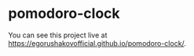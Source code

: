 # pomodoro-clock
You can see this project live at  https://egorushakovofficial.github.io/pomodoro-clock/.
